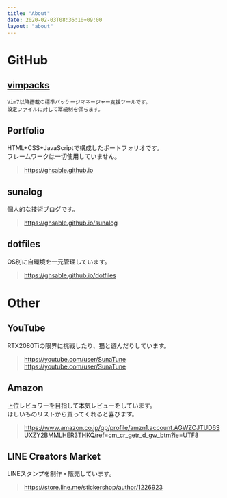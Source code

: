 ```yaml
---
title: "About"
date: 2020-02-03T08:36:10+09:00
layout: "about"
---
```


# GitHub
## [vimpacks](https://ghsable.github.io/vimpacks)
```
Vim7以降搭載の標準パッケージマネージャー支援ツールです。
設定ファイルに対して冪統制を保ちます。
```

## Portfolio
HTML+CSS+JavaScriptで構成したポートフォリオです。  
フレームワークは一切使用していません。  
> https://ghsable.github.io  

## sunalog
個人的な技術ブログです。  
> https://ghsable.github.io/sunalog  

## dotfiles
OS別に自環境を一元管理しています。  
> https://ghsable.github.io/dotfiles  

# Other
## YouTube
RTX2080Tiの限界に挑戦したり、猫と遊んだりしています。  
> https://youtube.com/user/SunaTune  
> https://youtube.com/user/SunaTune  

## Amazon
上位レビュワーを目指して本気レビューをしています。  
ほしいものリストから買ってくれると喜びます。  
> https://www.amazon.co.jp/gp/profile/amzn1.account.AGWZCJTUD6SUXZY2BMMLHER3THKQ/ref=cm_cr_getr_d_gw_btm?ie=UTF8  

## LINE Creators Market
LINEスタンプを制作・販売しています。  
> https://store.line.me/stickershop/author/1226923  

